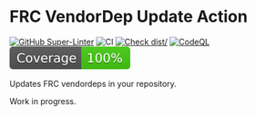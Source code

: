 # FRC VendorDep Update Action

[![GitHub Super-Linter](https://github.com/garrettsummerfi3ld/frc-vendordep-update-action/actions/workflows/linter.yml/badge.svg)](https://github.com/super-linter/super-linter)
![CI](https://github.com/garrettsummerfi3ld/frc-vendordep-update-action/actions/workflows/ci.yml/badge.svg)
[![Check dist/](https://github.com/garrettsummerfi3ld/frc-vendordep-update-action/actions/workflows/check-dist.yml/badge.svg)](https://github.com/garrettsummerfi3ld/frc-vendordep-update-action/actions/workflows/check-dist.yml)
[![CodeQL](https://github.com/garrettsummerfi3ld/frc-vendordep-update-action/actions/workflows/codeql-analysis.yml/badge.svg)](https://github.com/garrettsummerfi3ld/frc-vendordep-update-action/actions/workflows/codeql-analysis.yml)
[![Coverage](./badges/coverage.svg)](./badges/coverage.svg)

Updates FRC vendordeps in your repository.

Work in progress.
